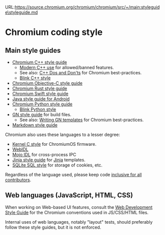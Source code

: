 URL:https://source.chromium.org/chromium/chromium/src/+/main:styleguide\styleguide.md
# Chromium coding style

## Main style guides

*   [Chromium C++ style guide](c++/c++.md)
    *   [Modern C++ use](c++/c++-features.md) for allowed/banned features.
    *   See also: [C++ Dos and Don'ts](c++/c++-dos-and-donts.md) for Chromium
        best-practices.
    *   [Blink C++ style](c++/blink-c++.md)
*   [Chromium Objective-C style guide](objective-c/objective-c.md)
*   [Chromium Rust style guide](rust/rust.md)
*   [Chromium Swift style guide](swift/swift.md)
*   [Java style guide for Android](java/java.md)
*   [Chromium Python style guide](python/python.md)
    *   [Blink Python style](python/blink-python.md)
*   [GN style guide](https://gn.googlesource.com/gn/+/main/docs/style_guide.md)
    for build files.
    *   See also: [Writing GN templates](../build/docs/writing_gn_templates.md)
        for Chromium best-practices.
*   [Markdown style guide](markdown/markdown.md)

Chromium also uses these languages to a lesser degree:

*   [Kernel C style](https://www.kernel.org/doc/html/latest/process/coding-style.html)
    for ChromiumOS firmware.
*   [WebIDL](https://www.chromium.org/blink/webidl/#syntax)
*   [Mojo IDL](../docs/security/mojo.md) for cross-process IPC
*   [Jinja style guide](https://sites.google.com/a/chromium.org/dev/developers/jinja#TOC-Style)
    for [Jinja](https://sites.google.com/a/chromium.org/dev/developers/jinja)
    templates.
*   [SQLite SQL style](../sql/README.md#SQL-style) for storage of cookies, etc.

Regardless of the language used, please keep code
[inclusive for all contributors](inclusive_code.md).

## Web languages (JavaScript, HTML, CSS)

When working on Web-based UI features, consult the
[Web Development Style Guide](web/web.md) for the Chromium conventions used in
JS/CSS/HTML files.

Internal uses of web languages, notably "layout" tests, should preferably follow
these style guides, but it is not enforced.
